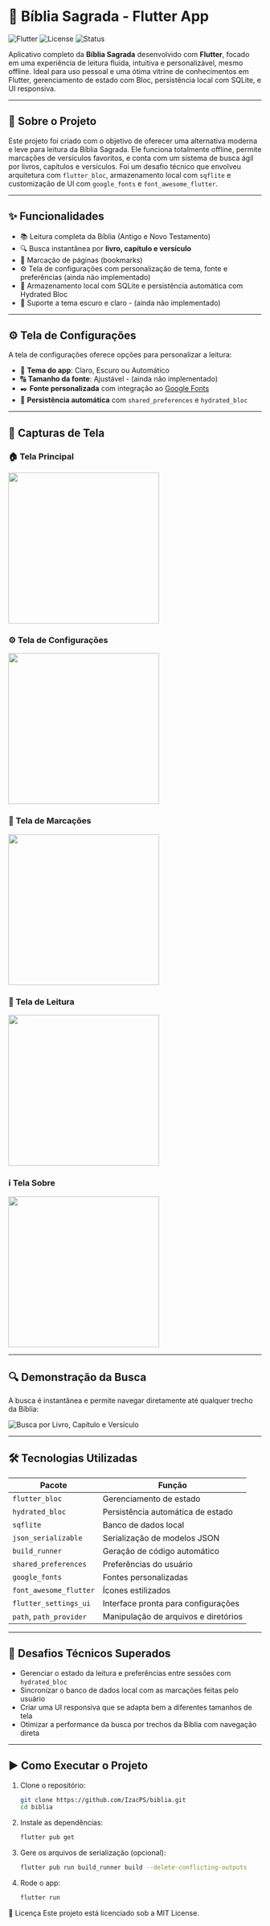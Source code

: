 # 📖 Bíblia Sagrada - Flutter App

![Flutter](https://img.shields.io/badge/Made%20with-Flutter-blue)
![License](https://img.shields.io/badge/license-MIT-green)
![Status](https://img.shields.io/badge/status-100%25%20Funcional-success)

Aplicativo completo da **Bíblia Sagrada** desenvolvido com **Flutter**, focado em uma experiência de leitura fluida, intuitiva e personalizável, mesmo offline. Ideal para uso pessoal e uma ótima vitrine de conhecimentos em Flutter, gerenciamento de estado com Bloc, persistência local com SQLite, e UI responsiva.

---

## 🧠 Sobre o Projeto

Este projeto foi criado com o objetivo de oferecer uma alternativa moderna e leve para leitura da Bíblia Sagrada. Ele funciona totalmente offline, permite marcações de versículos favoritos, e conta com um sistema de busca ágil por livros, capítulos e versículos. Foi um desafio técnico que envolveu arquitetura com `flutter_bloc`, armazenamento local com `sqflite` e customização de UI com `google_fonts` e `font_awesome_flutter`.

---

## ✨ Funcionalidades

- 📚 Leitura completa da Bíblia (Antigo e Novo Testamento)
- 🔍 Busca instantânea por **livro, capítulo e versículo**
- 🔖 Marcação de páginas (bookmarks)
- ⚙️ Tela de configurações com personalização de tema, fonte e preferências (ainda não implementado)
- 💾 Armazenamento local com SQLite e persistência automática com Hydrated Bloc
- 🌙 Suporte a tema escuro e claro - (ainda não implementado)

---

## ⚙️ Tela de Configurações

A tela de configurações oferece opções para personalizar a leitura:

- 🎨 **Tema do app**: Claro, Escuro ou Automático
- 🔠 **Tamanho da fonte**: Ajustável - (ainda não implementado)
- ✒️ **Fonte personalizada** com integração ao [Google Fonts](https://fonts.google.com/)
- 💾 **Persistência automática** com `shared_preferences` e `hydrated_bloc`

---

## 📸 Capturas de Tela

### 🏠 Tela Principal
<img src="images/root.jpeg" width="300">

### ⚙️ Tela de Configurações
<img src="images/config.jpeg" width="300">

### 🔖 Tela de Marcações
<img src="images/bookmarks.jpeg" width="300">

### 📖 Tela de Leitura
<img src="images/page.jpeg" width="300">

### ℹ️ Tela Sobre
<img src="images/about.jpeg" width="300">

---

## 🔍 Demonstração da Busca

A busca é instantânea e permite navegar diretamente até qualquer trecho da Bíblia:

![Busca por Livro, Capítulo e Versículo](images/search.gif)

---

## 🛠️ Tecnologias Utilizadas

| Pacote                     | Função                                 |
|---------------------------|----------------------------------------|
| `flutter_bloc`            | Gerenciamento de estado                |
| `hydrated_bloc`           | Persistência automática de estado      |
| `sqflite`                 | Banco de dados local                   |
| `json_serializable`       | Serialização de modelos JSON           |
| `build_runner`            | Geração de código automático           |
| `shared_preferences`      | Preferências do usuário                |
| `google_fonts`            | Fontes personalizadas                  |
| `font_awesome_flutter`    | Ícones estilizados                     |
| `flutter_settings_ui`     | Interface pronta para configurações    |
| `path`, `path_provider`   | Manipulação de arquivos e diretórios   |

---

## 🚧 Desafios Técnicos Superados

- Gerenciar o estado da leitura e preferências entre sessões com `hydrated_bloc`
- Sincronizar o banco de dados local com as marcações feitas pelo usuário
- Criar uma UI responsiva que se adapta bem a diferentes tamanhos de tela
- Otimizar a performance da busca por trechos da Bíblia com navegação direta

---

## ▶️ Como Executar o Projeto

1. Clone o repositório:
   ```bash
   git clone https://github.com/IzacPS/biblia.git
   cd biblia
   ```
1. Instale as dependências:
   ```bash
   flutter pub get
   ```
1. Gere os arquivos de serialização (opcional):
   ```bash
   flutter pub run build_runner build --delete-conflicting-outputs
   ```
1. Rode o app:
   ```bash
   flutter run
   ```

📃 Licença
Este projeto está licenciado sob a MIT License.
